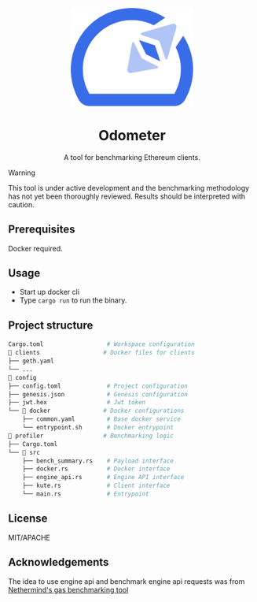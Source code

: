 <!-- markdownlint-disable MD033 MD041 -->

<p align="center">
  <img src="assets/odometer.png" alt="Odometer" width="250"/>
</p>
<p align="center">
  <h1 align="center">Odometer</h1>
</p>
<p align="center">
    A tool for benchmarking Ethereum clients.
</p>

> [!Warning]
> This tool is under active development and the benchmarking methodology has not yet been thoroughly reviewed. Results should be interpreted with caution.

## Prerequisites

Docker required.

## Usage

- Start up docker cli
- Type `cargo run` to run the binary.

## Project structure

```sh
Cargo.toml                  # Workspace configuration
📁 clients                  # Docker files for clients
├── geth.yaml
└── ...
📁 config
├── config.toml             # Project configuration
├── genesis.json            # Genesis configuration
├── jwt.hex                 # Jwt token
└── 📁 docker               # Docker configurations
    ├── common.yaml         # Base docker service
    └── entrypoint.sh       # Docker entrypoint
📁 profiler                 # Benchmarking logic
├── Cargo.toml
└── 📁 src
    ├── bench_summary.rs    # Payload interface
    ├── docker.rs           # Docker interface
    ├── engine_api.rs       # Engine API interface
    ├── kute.rs             # Client interface
    └── main.rs             # Entrypoint
```

## License

MIT/APACHE

## Acknowledgements

The idea to use engine api and benchmark engine api requests was from [Nethermind's gas benchmarking tool](https://github.com/NethermindEth/gas-benchmarks)
